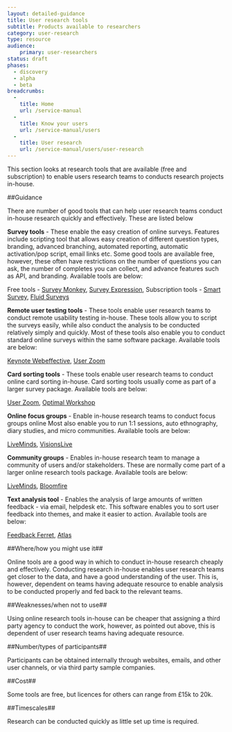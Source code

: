 ```yaml
---
layout: detailed-guidance
title: User research tools
subtitle: Products available to researchers
category: user-research
type: resource
audience: 
    primary: user-researchers 
status: draft
phases:
  - discovery
  - alpha
  - beta
breadcrumbs:
  -
    title: Home
    url: /service-manual
  -
    title: Know your users
    url: /service-manual/users
  -
    title: User research
    url: /service-manual/users/user-research
---
```

    
This section looks at research tools that are available (free and subscription) to enable users research teams to conducts research projects in-house.

##Guidance

There are number of good tools that can help user research teams conduct in-house research quickly and effectively. These are listed below

**Survey tools** - These enable the easy creation of online surveys. Features include scripting tool that allows easy creation of different question types, branding, advanced branching, automated reporting, automatic activation/pop script, email links etc. Some good tools are available free, however, these often have restrictions on the number of questions you can ask, the number of completes you can collect, and advance features such as API, and branding. Available tools are below:

Free tools - [Survey Monkey](http://www.surveymonkey.com/), [Survey Expression](http://www.surveyexpression.com/),
Subscription tools - [Smart Survey](http://www.smart-survey.co.uk/), [Fluid Surveys](http://fluidsurveys.com/)

**Remote user testing tools** - These tools enable user research teams to conduct remote usability testing in-house. These tools allow you to script the surveys easily, while also conduct the analysis to be conducted relatively simply and quickly. Most of these tools also enable you to conduct standard online surveys within the same software package. Available tools are below:

[Keynote Webeffective](http://www.keynote.com/products/customer_experience/web_ux_research_tools/webeffective.html),
[User Zoom](http://www.userzoom.co.uk/)

**Card sorting tools** - These tools enable user research teams to conduct online card sorting in-house. Card sorting tools usually come as part of a larger survey package. Available tools are below:

[User Zoom](http://www.userzoom.co.uk/),
[Optimal Workshop](http://www.optimalworkshop.com/optimalsort.htm)

**Online focus groups** - Enable in-house research teams to conduct focus groups online Most also enable you to run 1:1 sessions, auto ethnography, diary studies, and micro communities. Available tools are below:

[LiveMinds](http://www.liveminds.co.uk/),
[VisionsLive](http://www.visionslive.com/)

**Community groups** - Enables in-house research team to manage a community of users and/or stakeholders. These are normally come part of a larger online research tools package. Available tools are below:

[LiveMinds](http://www.liveminds.co.uk/),
[Bloomfire](http://www.bloomfire.com/)

**Text analysis tool** - Enables the analysis of large amounts of written feedback - via email, helpdesk etc. This software enables you to sort user feedback into themes, and make it easier to action. Available tools are below:

[Feedback Ferret](http://www.feedbackferret.com/),
[Atlas](http://www.atlasti.com/)

##Where/how you might use it##

Online tools are a good way in which to conduct in-house research cheaply and effectively. Conducting research in-house enables user research teams get closer to the data, and have a good understanding of the user. This is, however, dependent on teams having adequate resource to enable analysis to be conducted properly and fed back to the relevant teams.

##Weaknesses/when not to use##

Using online research tools in-house can be cheaper that assigning a third party agency to conduct the work, however, as pointed out above, this is dependent of user research teams having adequate resource.

##Number/types of participants##

Participants can be obtained internally through websites, emails, and other user channels, or via third party sample companies.

##Cost##

Some tools are free, but licences for others can range from £15k to 20k.

##Timescales##

Research can be conducted quickly as little set up time is required.
